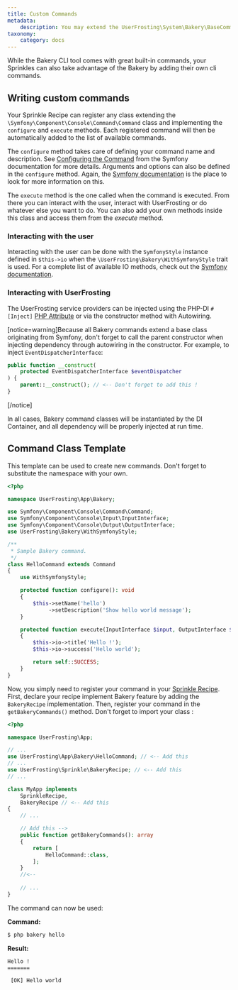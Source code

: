 ```yaml
---
title: Custom Commands
metadata:
    description: You may extend the UserFrosting\System\Bakery\BaseCommand class to implement your own CLI commands that can be run through Bakery.
taxonomy:
    category: docs
---
```


While the Bakery CLI tool comes with great built-in commands, your Sprinkles can also take advantage of the Bakery by adding their own cli commands.

## Writing custom commands

Your Sprinkle Recipe can register any class extending the `\Symfony\Component\Console\Command\Command` class and implementing the `configure` and `execute` methods. Each registered command will then be automatically added to the list of available commands.

The `configure` method takes care of defining your command name and description. See [Configuring the Command](http://symfony.com/doc/current/console.html#configuring-the-command) from the Symfony documentation for more details. Arguments and options can also be defined in the `configure` method. Again, the [Symfony documentation](http://symfony.com/doc/current/components/console/console_arguments.html) is the place to look for more information on this.

The `execute` method is the one called when the command is executed. From there you can interact with the user, interact with UserFrosting or do whatever else you want to do. You can also add your own methods inside this class and access them from the _execute_ method.

### Interacting with the user

Interacting with the user can be done with the `SymfonyStyle` instance defined in `$this->io` when the `\UserFrosting\Bakery\WithSymfonyStyle` trait is used. For a complete list of available IO methods, check out the [Symfony documentation](http://symfony.com/doc/current/console/style.html#helper-methods).

### Interacting with UserFrosting

The UserFrosting service providers can be injected using the PHP-DI `#[Inject]` [PHP Attribute](https://php-di.org/doc/attributes.html#inject) or via the constructor method with Autowiring.

[notice=warning]Because all Bakery commands extend a base class originating from Symfony, don't forget to call the parent constructor when injecting dependency through autowiring in the constructor. For example, to inject `EventDispatcherInterface`:
```php
public function __construct(
    protected EventDispatcherInterface $eventDispatcher
) {
    parent::__construct(); // <-- Don't forget to add this !
}
```
[/notice]

In all cases, Bakery command classes will be instantiated by the DI Container, and all dependency will be properly injected at run time.


## Command Class Template

This template can be used to create new commands. Don't forget to substitute the namespace with your own.

```php
<?php

namespace UserFrosting\App\Bakery;

use Symfony\Component\Console\Command\Command;
use Symfony\Component\Console\Input\InputInterface;
use Symfony\Component\Console\Output\OutputInterface;
use UserFrosting\Bakery\WithSymfonyStyle;

/**
 * Sample Bakery command.
 */
class HelloCommand extends Command
{
    use WithSymfonyStyle;

    protected function configure(): void
    {
        $this->setName('hello')
             ->setDescription('Show hello world message');
    }

    protected function execute(InputInterface $input, OutputInterface $output)
    {
        $this->io->title('Hello !');
        $this->io->success('Hello world');

        return self::SUCCESS;
    }
}
```

Now, you simply need to register your command in your [Sprinkle Recipe](/sprinkles/recipe). First, declare your recipe implement Bakery feature by adding the `BakeryRecipe` implementation. Then, register your command in the `getBakeryCommands()` method. Don't forget to import your class :

```php
<?php

namespace UserFrosting\App;

// ... 
use UserFrosting\App\Bakery\HelloCommand; // <-- Add this
// ...
use UserFrosting\Sprinkle\BakeryRecipe; // <-- Add this
// ...

class MyApp implements
    SprinkleRecipe,
    BakeryRecipe // <-- Add this
{
    // ...

    // Add this -->
    public function getBakeryCommands(): array
    {
        return [
            HelloCommand::class,
        ];
    }
    //<--
    
    // ...
}

```

The command can now be used:

**Command:**
```bash
$ php bakery hello
```

**Result:**
```txt
Hello !
=======

 [OK] Hello world                                                                                                       
                                                                                                                        
```